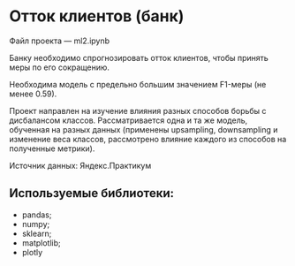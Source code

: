 # Отток клиентов (банк)

Файл проекта — ml2.ipynb

Банку необходимо спрогнозировать отток клиентов, чтобы принять меры по его сокращению.

Необходима модель с предельно большим значением F1-меры (не менее 0.59).

Проект направлен на изучение влияния разных способов борьбы с дисбалансом классов. Рассматривается одна и та же модель, обученная на разных данных (применены upsampling, downsampling и изменение веса классов, рассмотрено влияние каждого из способов на полученные метрики).

Источник данных: Яндекс.Практикум

## Используемые библиотеки:
- pandas;
- numpy;
- sklearn;
- matplotlib;
- plotly
